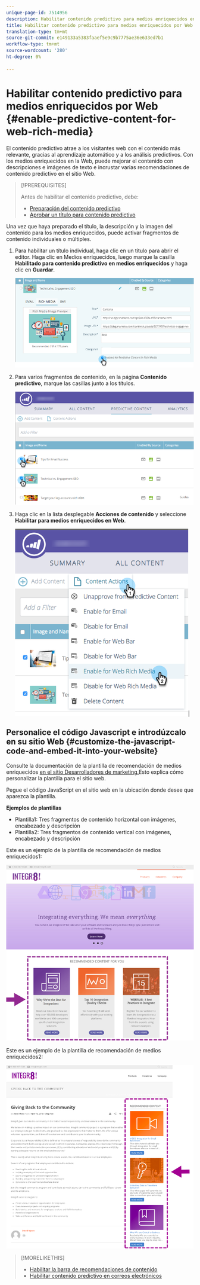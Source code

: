 ```yaml
---
unique-page-id: 7514956
description: Habilitar contenido predictivo para medios enriquecidos en la Web - Documentos de marketing - Documentación del producto
title: Habilitar contenido predictivo para medios enriquecidos por Web
translation-type: tm+mt
source-git-commit: e149133a5383faaef5e9c9b7775ae36e633ed7b1
workflow-type: tm+mt
source-wordcount: '280'
ht-degree: 0%

---
```



# Habilitar contenido predictivo para medios enriquecidos por Web {#enable-predictive-content-for-web-rich-media}

El contenido predictivo atrae a los visitantes web con el contenido más relevante, gracias al aprendizaje automático y a los análisis predictivos. Con los medios enriquecidos en la Web, puede mejorar el contenido con descripciones e imágenes de texto e incrustar varias recomendaciones de contenido predictivo en el sitio Web.

>[!PREREQUISITES]
>
>Antes de habilitar el contenido predictivo, debe:
>
>* [Preparación del contenido predictivo](http://docs.marketo.com/display/docs/edit+predictive+content)
>* [Aprobar un título para contenido predictivo](/help/marketo/product-docs/predictive-content/working-with-all-content/approve-a-title-for-predictive-content.md)

>



Una vez que haya preparado el título, la descripción y la imagen del contenido para los medios enriquecidos, puede activar fragmentos de contenido individuales o múltiples.

1. Para habilitar un título individual, haga clic en un título para abrir el editor. Haga clic en Medios enriquecidos, luego marque la casilla **Habilitado para contenido predictivo en medios enriquecidos** y haga clic en **Guardar**.

   ![](assets/image2017-10-3-9-3a50-3a29.png)

1. Para varios fragmentos de contenido, en la página **Contenido predictivo**, marque las casillas junto a los títulos.

   ![](assets/image2017-10-3-10-3a0-3a42.png)

1. Haga clic en la lista desplegable **Acciones de contenido** y seleccione **Habilitar para medios enriquecidos en Web**.

   ![](assets/image2017-10-3-10-3a2-3a6.png)|

## Personalice el código Javascript e introdúzcalo en su sitio Web {#customize-the-javascript-code-and-embed-it-into-your-website}

Consulte la documentación de la plantilla de recomendación de medios enriquecidos [en el sitio Desarrolladores de marketing.](http://developers.marketo.com/documentation/websites/rtp-rich-media-recommendations-api)Esto explica cómo personalizar la plantilla para el sitio web.

Pegue el código JavaScript en el sitio web en la ubicación donde desee que aparezca la plantilla.

**Ejemplos de plantillas**

* Plantilla1: Tres fragmentos de contenido horizontal con imágenes, encabezado y descripción
* Plantilla2: Tres fragmentos de contenido vertical con imágenes, encabezado y descripción

Este es un ejemplo de la plantilla de recomendación de medios enriquecidos1:

![](assets/image2015-6-1-17-3a8-3a33.png)

Este es un ejemplo de la plantilla de recomendación de medios enriquecidos2:

![](assets/image2015-12-20-10-3a35-3a12.png)

>[!MORELIKETHIS]
>
>* [Habilitar la barra de recomendaciones de contenido](enable-the-content-recommendation-bar.md)
>* [Habilitar contenido predictivo en correos electrónicos](http://docs.marketo.com/x/vLit)

